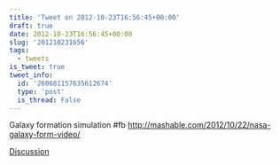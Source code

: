 ```yaml
---
title: 'Tweet on 2012-10-23T16:56:45+00:00'
draft: true
date: 2012-10-23T16:56:45+00:00
slug: '201210231656'
tags:
  - tweets
is_tweet: true
tweet_info:
  id: '260681157635612674'
  type: 'post'
  is_thread: False
---
```




Galaxy formation simulation #fb <http://mashable.com/2012/10/22/nasa-galaxy-form-video/>

[Discussion](https://x.com/sytelus/status/260681157635612674)
